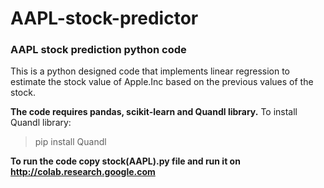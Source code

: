 # AAPL-stock-predictor
### AAPL stock prediction python code

This is a python designed code that implements linear regression to estimate the stock value of Apple.Inc based on the 
previous values of the stock.

**The code requires pandas, scikit-learn and Quandl library.**
To install Quandl library: 
> pip install Quandl

**To run the code copy stock(AAPL).py file and run it on http://colab.research.google.com**
